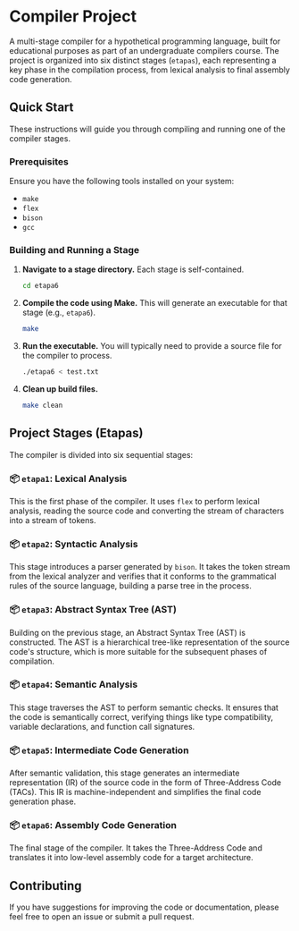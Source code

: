 # Compiler Project

A multi-stage compiler for a hypothetical programming language, built for educational purposes as part of an undergraduate compilers course. The project is organized into six distinct stages (`etapas`), each representing a key phase in the compilation process, from lexical analysis to final assembly code generation.

## Quick Start

These instructions will guide you through compiling and running one of the compiler stages.

### Prerequisites

Ensure you have the following tools installed on your system:
*   `make`
*   `flex`
*   `bison`
*   `gcc`

### Building and Running a Stage

1.  **Navigate to a stage directory.** Each stage is self-contained.
    ```bash
    cd etapa6
    ```

2.  **Compile the code using Make.** This will generate an executable for that stage (e.g., `etapa6`).
    ```bash
    make
    ```

3.  **Run the executable.** You will typically need to provide a source file for the compiler to process.
    ```bash
    ./etapa6 < test.txt
    ```

4.  **Clean up build files.**
    ```bash
    make clean
    ```

## Project Stages (Etapas)

The compiler is divided into six sequential stages:

### 📦 `etapa1`: Lexical Analysis
This is the first phase of the compiler. It uses `flex` to perform lexical analysis, reading the source code and converting the stream of characters into a stream of tokens.

### 📦 `etapa2`: Syntactic Analysis
This stage introduces a parser generated by `bison`. It takes the token stream from the lexical analyzer and verifies that it conforms to the grammatical rules of the source language, building a parse tree in the process.

### 📦 `etapa3`: Abstract Syntax Tree (AST)
Building on the previous stage, an Abstract Syntax Tree (AST) is constructed. The AST is a hierarchical tree-like representation of the source code's structure, which is more suitable for the subsequent phases of compilation.

### 📦 `etapa4`: Semantic Analysis
This stage traverses the AST to perform semantic checks. It ensures that the code is semantically correct, verifying things like type compatibility, variable declarations, and function call signatures.

### 📦 `etapa5`: Intermediate Code Generation
After semantic validation, this stage generates an intermediate representation (IR) of the source code in the form of Three-Address Code (TACs). This IR is machine-independent and simplifies the final code generation phase.

### 📦 `etapa6`: Assembly Code Generation
The final stage of the compiler. It takes the Three-Address Code and translates it into low-level assembly code for a target architecture.

## Contributing

If you have suggestions for improving the code or documentation, please feel free to open an issue or submit a pull request.
